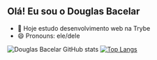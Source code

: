 ## Olá! Eu sou o Douglas Bacelar


- 🔭 Hoje estudo desenvolvimento web na Trybe 
- 😄 Pronouns: ele/dele

![Douglas Bacelar GitHub stats](https://github-readme-stats.vercel.app/api?username=douglasbacelar&count_private=true&show_icons=true&theme=merko)
[![Top Langs](https://github-readme-stats.vercel.app/api/top-langs/?username=douglasbacelar)](https://github.com/douglasbacelar/github-readme-stats)

